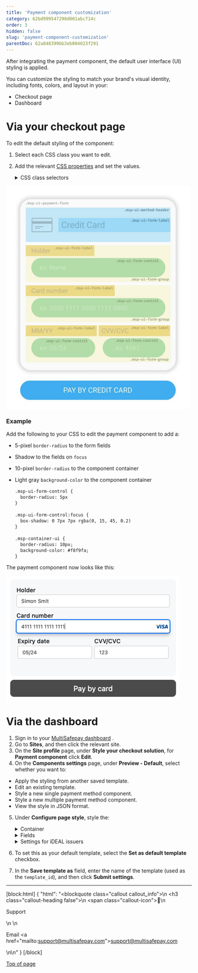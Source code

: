 ```yaml
---
title: 'Payment component customization'
category: 62bd999547298d001abc714c
order: 3
hidden: false
slug: 'payment-component-customization'
parentDoc: 62a848399bb3eb004023f291
---
```

After integrating the payment component, the default user interface (UI) styling is applied. 

You can customize the styling to match your brand's visual identity, including fonts, colors, and layout in your:

- Checkout page
- Dashboard

# Via your checkout page

To edit the default styling of the component:

1. Select each CSS class you want to edit.
2. Add the relevant <a href="https://developer.mozilla.org/en-US/docs/Web/CSS/CSS_Properties_Reference" target="_blank">CSS properties</a> <i class="fa fa-external-link" style="font-size:12px;color:#8b929e"></i> and set the values. 

    <details id="css-class-selectors">
    <summary>CSS class selectors</summary>
    <br>

    |CSS class|What it does|
    |---|---|
    |`.msp-container-ui`|Selects the payment component|
    |`.msp-ui-payment-form`|Selects the payment form|
    |`.msp-ui-method-header`|Selects the payment `.msp-ui-method-image` and heading|
    |`.msp-ui-method-image`|Selects the payment method logo|
    |`.msp-ui-form-group`|Contains the `.msp-ui-form-control` and `.msp-ui-form-label`|
    |`.msp-ui-form-label`|Selects the field labels in the payment form|
    |`.msp-ui-form-control`|Selects the fields in the payment form|
    |`.msp-ui-row`|Contains two `.msp-ui-col-2` elements|
    |`.msp-ui-col-2`|Contains `.msp-ui-form-group`|
    |`.msp-ui-separator`|Selects the space before and after the form fields|

    </details>

<img src="https://raw.githubusercontent.com/MultiSafepay/docs/master/static/diagrams/svg/CCC_CSS.svg" width="500" align="center"/>

### Example

Add the following to your CSS to edit the payment component to add a: 

- 5-pixel `border-radius` to the form fields
- Shadow to the fields on `focus`
- 10-pixel `border-radius` to the component container
- Light gray `background-color` to the component container

  ```
  .msp-ui-form-control {
    border-radius: 5px
  }

  .msp-ui-form-control:focus {
    box-shadow: 0 7px 7px rgba(0, 15, 45, 0.2)
  }

  .msp-container-ui {
    border-radius: 10px;
    background-color: #f8f9fa;
  }
  ```

The payment component now looks like this:

<img src="https://raw.githubusercontent.com/MultiSafepay/docs/master/static/img/Screenshot-Payment-Component.png" align ="center"/>
<br>

# Via the dashboard

1. Sign in to your <a href="https://merchant.multisafepay.com" target="_blank">MultiSafepay dashboard</a> <i class="fa fa-external-link" style="font-size:12px;color:#8b929e"></i>.
2. Go to **Sites**, and then click the relevant site.
3. On the **Site profile** page, under **Style your checkout solution**, for **Payment component** click **Edit**. 
4. On the **Components settings** page, under **Preview - Default**, select whether you want to:
- Apply the styling from another saved template.
- Edit an existing template. 
- Style a new single payment method component.
- Style a new multiple payment method component. 
- View the style in JSON format. 
5. Under **Configure page style**, style the:  

    <details id="container">
    <summary>Container</summary>
    <br>


    - To set the color of the container background, in the **Background color** field, enter the <a href="https://www.w3schools.com/colors/colors_picker.asp" target="_blank">Hex color</a> <i class="fa fa-external-link" style="font-size:12px;color:#8b929e"></i>. 
    - To set the font for the field labels, from the **Font family** list, select a font.

    </details> 

    <details id="fields">
    <summary>Fields</summary>
    <br>

    - Set the <a href="https://www.w3schools.com/colors/colors_picker.asp" target="_blank">Hex color</a> <i class="fa fa-external-link" style="font-size:12px;color:#8b929e"></i> for the background, placeholder text, label text, text entered by the customer, and the borders. 
    - Set the <a href="https://www.w3schools.com/cssref/css_units.php" target="_blank">size in pixels (px)</a> <i class="fa fa-external-link" style="font-size:12px;color:#8b929e"></i> for the labels, font, border radius, and box shadow.

    </details>

    <details id="settings-for-ideal-issuers">
    <summary>Settings for iDEAL issuers</summary>
    <br>

   - To add the default padding, border, and labels for the issuers container, select the **Embed mode** checkbox. 
   - To specify the layout of the issuers, from the **iDEAL issuer selection** list, choose **Select button**, **List**, or **Dropdown**. 

   </details>

 6. To set this as your default template, select the **Set as default template** checkbox. 

7. In the **Save template as** field, enter the name of the template (used as the `template_id`), and then click **Submit settings**.

---

[block:html]
{
  "html": "<blockquote class=\"callout callout_info\">\n    <h3 class=\"callout-heading false\">\n        <span class=\"callout-icon\">💬</span>\n        <p>Support</p>\n    </h3>\n    <p>Email <a href=\"mailto:support@multisafepay.com\">support@multisafepay.com</a></p>\n</blockquote>\n"
}
[/block]

[Top of page](#)